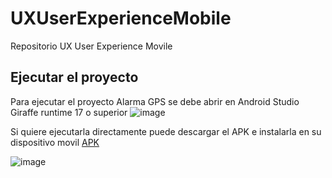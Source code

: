 # UXUserExperienceMobile
Repositorio UX User Experience Movile

## Ejecutar el proyecto
Para ejecutar el proyecto Alarma GPS se debe abrir en Android Studio Giraffe runtime 17 o superior
![image](https://github.com/abenitezm20/UXUserExperienceMobile/assets/111475768/939f7b22-3b36-4c00-83e6-12d5894d4849)

Si quiere ejecutarla directamente puede descargar el APK e instalarla en su dispositivo movil [APK](https://uniandes-my.sharepoint.com/:u:/g/personal/a_benitezm_uniandes_edu_co/EebrdNRVfGlJhCSspdO4k_sBxpluNuEPlSLMGVf1thudmw?e=zMsLhe)

![image](https://github.com/abenitezm20/UXUserExperienceMobile/assets/111475768/2e3b3ae3-0c96-452f-922e-a2e46fc951f0)

